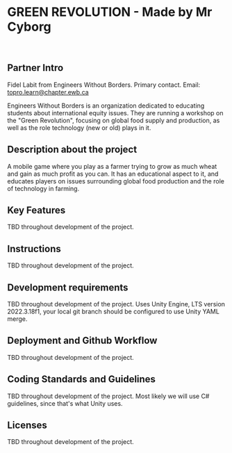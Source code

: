 # GREEN REVOLUTION - Made by Mr Cyborg
​
## Partner Intro
Fidel Labit from Engineers Without Borders. Primary contact. Email: topro.learn@chapter.ewb.ca

Engineers Without Borders is an organization dedicated to educating students about international equity issues. They are running a workshop on the "Green Revolution", focusing on global food supply and production, as well as the role technology (new or old) plays in it.

## Description about the project
A mobile game where you play as a farmer trying to grow as much wheat and gain as much profit as you can. It has an educational aspect to it, and educates players on issues surrounding global food production and the role of technology in farming.
​
## Key Features
TBD throughout development of the project.
​
## Instructions
TBD throughout development of the project.
 
## Development requirements
TBD throughout development of the project. Uses Unity Engine, LTS version 2022.3.18f1, your local git branch should be configured to use Unity YAML merge.
 
## Deployment and Github Workflow
​TBD throughout development of the project.

 ## Coding Standards and Guidelines
TBD throughout development of the project. Most likely we will use C# guidelines, since that's what Unity uses.
​
 ## Licenses 
TBD throughout development of the project.
